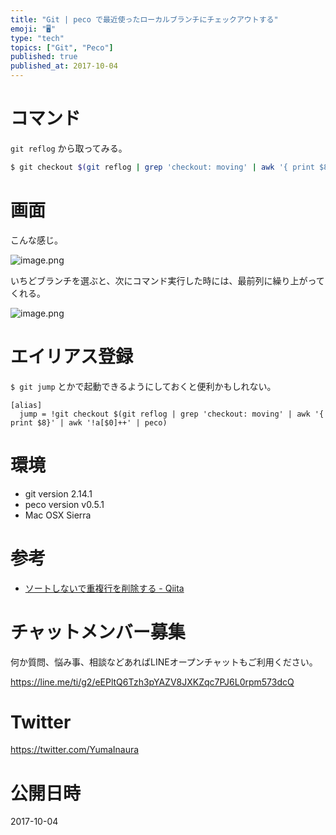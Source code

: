 ```yaml
---
title: "Git | peco で最近使ったローカルブランチにチェックアウトする"
emoji: "🖥"
type: "tech"
topics: ["Git", "Peco"]
published: true
published_at: 2017-10-04
---
```


# コマンド

`git reflog` から取ってみる。

```bash
$ git checkout $(git reflog | grep 'checkout: moving' | awk '{ print $8}' | awk '!a[$0]++' | peco)
```

# 画面

こんな感じ。

![image.png](https://qiita-image-store.s3.amazonaws.com/0/89618/913962c4-9f81-79dc-25a3-d26b4d99edca.png)

いちどブランチを選ぶと、次にコマンド実行した時には、最前列に繰り上がってくれる。

![image.png](https://qiita-image-store.s3.amazonaws.com/0/89618/80bf7616-e923-7bc8-8cb3-c743f37b2be6.png)

# エイリアス登録

`$ git jump` とかで起動できるようにしておくと便利かもしれない。

```
[alias]
  jump = !git checkout $(git reflog | grep 'checkout: moving' | awk '{ print $8}' | awk '!a[$0]++' | peco)
```

# 環境

- git version 2.14.1
- peco version v0.5.1
- Mac OSX Sierra

# 参考

- [ソートしないで重複行を削除する - Qiita](https://qiita.com/arcizan/items/9cf19cd982fa65f87546)








<!-- Update From Qiita API -->

# チャットメンバー募集


何か質問、悩み事、相談などあればLINEオープンチャットもご利用ください。

https://line.me/ti/g2/eEPltQ6Tzh3pYAZV8JXKZqc7PJ6L0rpm573dcQ





# Twitter


https://twitter.com/YumaInaura


<!-- Update From Qiita API -->



# 公開日時

2017-10-04
